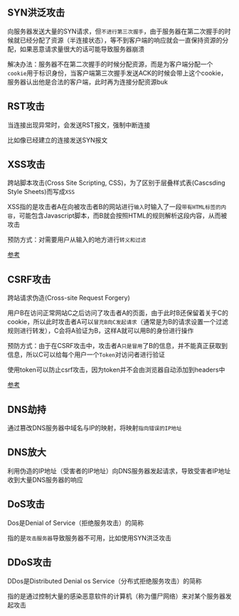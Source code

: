 ## SYN洪泛攻击

向服务器发送大量的SYN请求，但`不进行第三次握手`，由于服务器在第二次握手的时候就已经分配了资源（半连接状态），等不到客户端的响应就会一直保持资源的分配，如果恶意请求量很大的话可能导致服务器崩溃

解决办法：服务器不在第二次握手的时候分配资源，而是为客户端分配一个`cookie`用于标识身份，当客户端第三次握手发送ACK的时候会带上这个cookie，服务器认出他是合法的客户端，此时再为连接分配资源buk

## RST攻击

当连接出现异常时，会发送RST报文，强制中断连接

比如像已经建立的连接发送SYN报文

## XSS攻击

跨站脚本攻击(Cross Site Scripting, CSS)，为了区别于层叠样式表(Cascsding Style Sheets)而写成`XSS`

XSS指的是攻击者A在向被攻击者B的网站进行`输入`时输入了一段`带有HTML标签的内容`，可能包含Javascript脚本，而B就会按照HTML的规则解析这段内容，从而被攻击

预防方式：对需要用户从输入的地方进行`转义和过滤`

[参考](https://tech.meituan.com/2018/09/27/fe-security.html)

## CSRF攻击

跨站请求伪造(Cross-site Request Forgery)

用户B在访问正常网站C之后访问了攻击者A的页面，由于此时B还保留着关于C的cookie，所以此时攻击者A可以`冒充B向C发起请求`（通常是为B的请求设置一个过滤规则进行转发），C会将A验证为B，这样A就可以用B的身份进行操作

预防方式：由于在CSRF攻击中，攻击者A`只是冒用`了B的信息，并不能真正获取到信息，所以C可以给每个用户一个`Token`对访问者进行验证

使用token可以防止csrf攻击，因为token并不会由浏览器自动添加到headers中

[参考](https://tech.meituan.com/2018/10/11/fe-security-csrf.html)


## DNS劫持

通过篡改DNS服务器中域名与IP的映射，将映射`指向错误的IP地址`

## DNS放大

利用伪造的IP地址（受害者的IP地址）向DNS服务器发起请求，导致受害者IP地址收到大量DNS服务器的响应

## DoS攻击

Dos是Denial of Service（拒绝服务攻击）的简称

指的是`攻击服务器`导致服务器不可用，比如使用SYN洪泛攻击

## DDoS攻击

DDos是Distributed Denial os Service（分布式拒绝服务攻击）的简称

指的是通过控制大量的感染恶意软件的计算机（称为僵尸网络）来对某个服务器发起攻击
